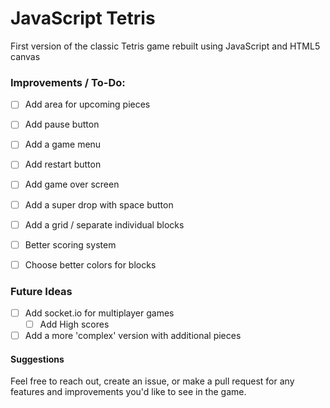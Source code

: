# JavaScript Tetris

First version of the classic Tetris game rebuilt using JavaScript and HTML5 canvas

### Improvements / To-Do:
- [ ] Add area for upcoming pieces
- [ ] Add pause button
- [ ] Add a game menu
- [ ] Add restart button
- [ ] Add game over screen
- [ ] Add a super drop with space button
- [ ] Add a grid / separate individual blocks
- [ ] Better scoring system
- [ ] Choose better colors for blocks


### Future Ideas
- [ ] Add socket.io for multiplayer games
  - [ ] Add High scores
- [ ] Add a more 'complex' version with additional pieces

#### Suggestions
Feel free to reach out, create an issue, or make a pull request for any features and improvements you'd like to see in the game.
